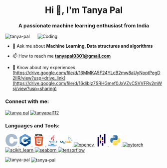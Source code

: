 <h1 align="center">Hi 👋, I'm Tanya Pal</h1>
<h3 align="center">A passionate machine learning enthusiast from India</h3>
<img align = "right" alt="Coding" width="400" src="https://encrypted-tbn0.gstatic.com/images?q=tbn:ANd9GcQj1Zj7QEwumMdgDdmsLJv3UnBgRRfGZfvIfQ&s">

<p align="left"> <img src="https://komarev.com/ghpvc/?username=tanya-pal&label=Profile%20views&color=0e75b6&style=flat" alt="tanya-pal" /> </p>

- 💬 Ask me about **Machine Learning, Data structures and algorithms**

- 📫 How to reach me **tanyapal0301@gmail.com**

- 📄 Know about my experiences [https://drive.google.com/file/d/16MMKA5F24YLcB2mw8aUyNoptPegD2IIR/view?usp=drive_link](https://drive.google.com/file/d/16dibIz7SRHGmef0JxVZvCSVVFRy2mWsj/view?usp=sharing)

<h3 align="left">Connect with me:</h3>
<p align="left">
<a href="https://linkedin.com/in/tanya pal" target="blank"><img align="center" src="https://raw.githubusercontent.com/rahuldkjain/github-profile-readme-generator/master/src/images/icons/Social/linked-in-alt.svg" alt="tanya pal" height="30" width="40" /></a>
<a href="https://www.leetcode.com/tanyapal112" target="blank"><img align="center" src="https://raw.githubusercontent.com/rahuldkjain/github-profile-readme-generator/master/src/images/icons/Social/leet-code.svg" alt="tanyapal112" height="30" width="40" /></a>
</p>

<h3 align="left">Languages and Tools:</h3>
<p align="left"> <a href="https://www.cprogramming.com/" target="_blank" rel="noreferrer"> <img src="https://raw.githubusercontent.com/devicons/devicon/master/icons/c/c-original.svg" alt="c" width="40" height="40"/> </a> <a href="https://www.w3schools.com/cpp/" target="_blank" rel="noreferrer"> <img src="https://raw.githubusercontent.com/devicons/devicon/master/icons/cplusplus/cplusplus-original.svg" alt="cplusplus" width="40" height="40"/> </a> <a href="https://www.w3.org/html/" target="_blank" rel="noreferrer"> <img src="https://raw.githubusercontent.com/devicons/devicon/master/icons/html5/html5-original-wordmark.svg" alt="html5" width="40" height="40"/> </a> <a href="https://www.java.com" target="_blank" rel="noreferrer"> <img src="https://raw.githubusercontent.com/devicons/devicon/master/icons/java/java-original.svg" alt="java" width="40" height="40"/> </a> <a href="https://www.mysql.com/" target="_blank" rel="noreferrer"> <img src="https://raw.githubusercontent.com/devicons/devicon/master/icons/mysql/mysql-original-wordmark.svg" alt="mysql" width="40" height="40"/> </a> <a href="https://opencv.org/" target="_blank" rel="noreferrer"> <img src="https://www.vectorlogo.zone/logos/opencv/opencv-icon.svg" alt="opencv" width="40" height="40"/> </a> <a href="https://pandas.pydata.org/" target="_blank" rel="noreferrer"> <img src="https://raw.githubusercontent.com/devicons/devicon/2ae2a900d2f041da66e950e4d48052658d850630/icons/pandas/pandas-original.svg" alt="pandas" width="40" height="40"/> </a> <a href="https://www.python.org" target="_blank" rel="noreferrer"> <img src="https://raw.githubusercontent.com/devicons/devicon/master/icons/python/python-original.svg" alt="python" width="40" height="40"/> </a> <a href="https://pytorch.org/" target="_blank" rel="noreferrer"> <img src="https://www.vectorlogo.zone/logos/pytorch/pytorch-icon.svg" alt="pytorch" width="40" height="40"/> </a> <a href="https://scikit-learn.org/" target="_blank" rel="noreferrer"> <img src="https://upload.wikimedia.org/wikipedia/commons/0/05/Scikit_learn_logo_small.svg" alt="scikit_learn" width="40" height="40"/> </a> <a href="https://seaborn.pydata.org/" target="_blank" rel="noreferrer"> <img src="https://seaborn.pydata.org/_images/logo-mark-lightbg.svg" alt="seaborn" width="40" height="40"/> </a> <a href="https://www.tensorflow.org" target="_blank" rel="noreferrer"> <img src="https://www.vectorlogo.zone/logos/tensorflow/tensorflow-icon.svg" alt="tensorflow" width="40" height="40"/> </a> </p>

<p><img align="left" src="https://github-readme-stats.vercel.app/api/top-langs?username=tanya-pal&show_icons=true&locale=en&layout=compact" alt="tanya-pal" /></p>

<p>&nbsp;<img align="center" src="https://github-readme-stats.vercel.app/api?username=tanya-pal&show_icons=true&locale=en" alt="tanya-pal" /></p>
